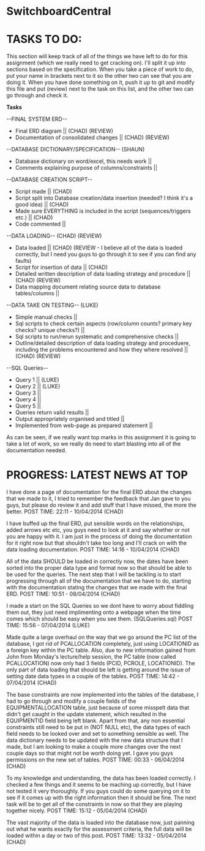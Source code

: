 SwitchboardCentral
===============

TASKS TO DO: 
===============
This section will keep track of all of the things we have left to do for this assignment (which we really need to get cracking on). I'll split it up into sections based on the specification. When you take a piece of work to do, put your name in brackets next to it so the other two can see that you are doing it. When you have done something on it, push it up to git and modify this file and put (review) next to the task on this list, and the other two can go through and check it. 

__Tasks__

--FINAL SYSTEM ERD-- 
  * Final ERD diagram || (CHAD) (REVIEW)
  * Documentation of consolidated changes || (CHAD) (REVIEW)
  
--DATABASE DICTIONARY/SPECIFICATION-- (SHAUN)
  * Database dictionary on word/excel, this needs work || 
  * Comments explaining purpose of columns/constraints || 

--DATABASE CREATION SCRIPT--
  * Script made || (CHAD)
  * Script split into Database creation/data insertion (needed? I think it's a good idea) || (CHAD)
  * Made sure EVERYTHING is included in the script (sequences/triggers etc.) || (CHAD)
  * Code commented || 

--DATA LOADING-- (CHAD) (REVIEW)
  * Data loaded || (CHAD) (REVIEW - I believe all of the data is loaded correctly, but I need you guys to go through                              it to see if you can find any faults)
  * Script for insertion of data || (CHAD)
  * Detailed written description of data loading strategy and procedure || (CHAD) (REVIEW)
  * Data mapping document relating source data to database tables/columns || 
  
--DATA TAKE ON TESTING-- (LUKE)
  * Simple manual checks || 
  * Sql scripts to check certain aspects (row/column counts? primary key checks? unique checks?) || 
  * Sql scripts to run/rerun systematic and comprehensive checks || 
  * Outline/detailed description of data loading strategy and proceduere, including the problems encountered and how        they where resolved || (CHAD) (REVIEW)

--SQL Queries--
  * Query 1 || (LUKE)
  * Query 2 || (LUKE)
  * Query 3 ||
  * Query 4 ||
  * Query 5 ||
  * Queries return valid results ||
  * Output appropriately organised and titled ||
  * Implemented from web-page as prepared statement ||
  
As can be seen, if we really want top marks in this assignment it is going to take a lot of work, so we really do need to start blasting into all of the documentation needed. 
  
PROGRESS: LATEST NEWS AT TOP
===============
I have done a page of documentation for the final ERD about the changes that we made to it, I tried to remember the feedback that Jan gave to you guys, but please do review it and add stuff that I have missed, the more the better.
POST TIME: 22:11 - 10/04/2014 (CHAD)

I have buffed up the final ERD, put sensible words on the relationships, added arrows etc etc, you guys need to look at it and say whether or not you are happy with it. I am just in the process of doing the documentation for it right now but that shouldn't take too long and I'll crack on with the data loading documentation. 
POST TIME: 14:16 - 10/04/2014 (CHAD)

All of the data SHOULD be loaded in correctly now, the dates have been sorted into the proper data type and format now so that should be able to be used for the queries. The next step that I will be tackling is to start progressing through all of the documentation that we have to do, starting with the documentation stating the changes that we made with the final ERD. POST TIME: 10:51 - 08/04/2014 (CHAD)

I made a start on the SQL Queries so we dont have to worry about fiddling them out, they just need implimenting onto a webpage when the time comes which should be easy when you see them. (SQLQueries.sql) POST TIME: 15:56 - 07/04/2014 (LUKE)

Made quite a large overhaul on the way that we go around the PC list of the database, I got rid of PCALLOCATION completely, just using LOCATIONID as a foreign key within the PC table. Also, due to new information gained from John from Monday's lecture/help session, the PC table (now called PCALLOCATION) now only had 3 fields (PCID, PCROLE, LOCATIONID). The only part of data loading that should be left is getting around the issue of setting date data types in a couple of the tables. POST TIME: 14:42 - 07/04/2014 (CHAD)

The base constraints are now implemented into the tables of the database, I had to go through and modify a couple fields of the EQUIPMENTALLOCATION table, just because of some misspelt data that didn't get caught in the update statement, which resulted in the EQUIPMENTID field being left blank. Apart from that, any non essential constraints still need to be put in (NOT NULL etc), the data types of each field needs to be looked over and set to something sensible as well. The data dictionary needs to be updated with the new data structure that I made, but I am looking to make a couple more changes over the next couple days so that might not be worth doing yet. I gave you guys permissions on the new set of tables.
POST TIME: 00:33 - 06/04/2014 (CHAD)

To my knowledge and understanding, the data has been loaded correctly. I checked a few things and it seems to be maching up correctly, but I have not tested it very thoroughly. If you guys could do some querying on it to see if it comes up with the right information then it should be fine. The next task will be to get all of the constraints in now so that they are playing together nicely.
POST TIME: 15:12 - 05/04/2014 (CHAD)

The vast majority of the data is loaded into the database now, just panning out what he wants exactly for the assessment criteria, the full data will be loaded within a day or two of this post.
POST TIME: 13:32 - 05/04/2014 (CHAD)


